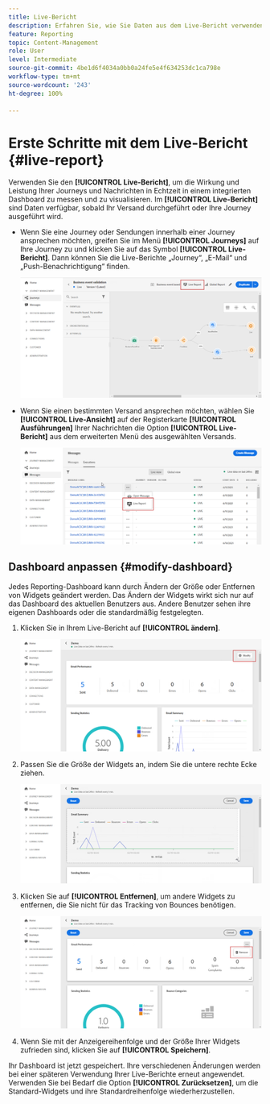 ```yaml
---
title: Live-Bericht
description: Erfahren Sie, wie Sie Daten aus dem Live-Bericht verwenden
feature: Reporting
topic: Content-Management
role: User
level: Intermediate
source-git-commit: 4be1d6f4034a0bb0a24fe5e4f634253dc1ca798e
workflow-type: tm+mt
source-wordcount: '243'
ht-degree: 100%

---
```


# Erste Schritte mit dem Live-Bericht {#live-report}

Verwenden Sie den **[!UICONTROL Live-Bericht]**, um die Wirkung und Leistung Ihrer Journeys und Nachrichten in Echtzeit in einem integrierten Dashboard zu messen und zu visualisieren.
Im **[!UICONTROL Live-Bericht]** sind Daten verfügbar, sobald Ihr Versand durchgeführt oder Ihre Journey ausgeführt wird.

* Wenn Sie eine Journey oder Sendungen innerhalb einer Journey ansprechen möchten, greifen Sie im Menü **[!UICONTROL Journeys]** auf Ihre Journey zu und klicken Sie auf das Symbol **[!UICONTROL Live-Bericht]**. Dann können Sie die Live-Berichte „Journey“, „E-Mail“ und „Push-Benachrichtigung“ finden.

   ![](../assets/report_journey.png)

* Wenn Sie einen bestimmten Versand ansprechen möchten, wählen Sie **[!UICONTROL Live-Ansicht]** auf der Registerkarte **[!UICONTROL Ausführungen]** Ihrer Nachrichten die Option **[!UICONTROL Live-Bericht]** aus dem erweiterten Menü des ausgewählten Versands.

   ![](../assets/report_2.png)

## Dashboard anpassen {#modify-dashboard}

Jedes Reporting-Dashboard kann durch Ändern der Größe oder Entfernen von Widgets geändert werden. Das Ändern der Widgets wirkt sich nur auf das Dashboard des aktuellen Benutzers aus. Andere Benutzer sehen ihre eigenen Dashboards oder die standardmäßig festgelegten.

1. Klicken Sie in Ihrem Live-Bericht auf **[!UICONTROL ändern]**.

   ![](../assets/report_modify_1.png)

1. Passen Sie die Größe der Widgets an, indem Sie die untere rechte Ecke ziehen.

   ![](../assets/report_modify_2.png)

1. Klicken Sie auf **[!UICONTROL Entfernen]**, um andere Widgets zu entfernen, die Sie nicht für das Tracking von Bounces benötigen.

   ![](../assets/report_modify_3.png)

1. Wenn Sie mit der Anzeigereihenfolge und der Größe Ihrer Widgets zufrieden sind, klicken Sie auf **[!UICONTROL Speichern]**.

Ihr Dashboard ist jetzt gespeichert. Ihre verschiedenen Änderungen werden bei einer späteren Verwendung Ihrer Live-Berichte erneut angewendet. Verwenden Sie bei Bedarf die Option **[!UICONTROL Zurücksetzen]**, um die Standard-Widgets und ihre Standardreihenfolge wiederherzustellen.
